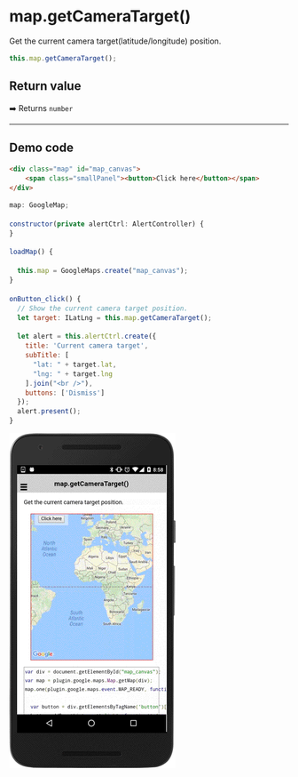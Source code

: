 # map.getCameraTarget()

Get the current camera target(latitude/longitude) position.

```typescript
this.map.getCameraTarget();
```

## Return value

:arrow_right: Returns `number`

----------------------------------------------------------------------------------------------------------

## Demo code

```html
<div class="map" id="map_canvas">
    <span class="smallPanel"><button>Click here</button></span>
</div>
```

```js
map: GoogleMap;

constructor(private alertCtrl: AlertController) {
}

loadMap() {

  this.map = GoogleMaps.create("map_canvas");
}

onButton_click() {
  // Show the current camera target position.
  let target: ILatLng = this.map.getCameraTarget();

  let alert = this.alertCtrl.create({
    title: 'Current camera target',
    subTitle: [
      "lat: " + target.lat,
      "lng: " + target.lng
    ].join("<br />"),
    buttons: ['Dismiss']
  });
  alert.present();
}
```

![](image.gif)
